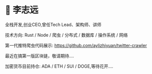 # :construction_worker: 李志远

全栈开发,创业CEO,曾任Tech Lead、架构师、讲师

技术方向: Rust / Node / 爬虫 / 分布式 / 数据库  / 操作系统 / 网络 

第一代推特爬虫代码展示: https://github.com/aylizhiyuan/twitter-crawler 

最近在搞第一版区块链，敬请期待....

加密货币目前持仓: ADA / ETH / SUI / DOGE,等待花开....


